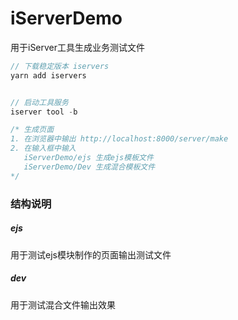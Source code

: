# iServerDemo

用于iServer工具生成业务测试文件

```javascript
// 下载稳定版本 iservers
yarn add iservers


// 启动工具服务
iserver tool -b

/* 生成页面
1. 在浏览器中输出 http://localhost:8000/server/make
2. 在输入框中输入 
   iServerDemo/ejs 生成ejs模板文件
   iServerDemo/Dev 生成混合模板文件
*/
```





### 结构说明

##### ejs

用于测试ejs模块制作的页面输出测试文件



##### dev

用于测试混合文件输出效果